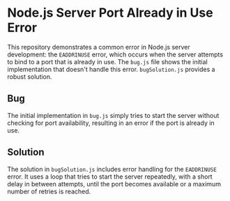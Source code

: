 # Node.js Server Port Already in Use Error

This repository demonstrates a common error in Node.js server development: the `EADDRINUSE` error, which occurs when the server attempts to bind to a port that is already in use.  The `bug.js` file shows the initial implementation that doesn't handle this error.  `bugSolution.js` provides a robust solution.

## Bug
The initial implementation in `bug.js` simply tries to start the server without checking for port availability, resulting in an error if the port is already in use.

## Solution
The solution in `bugSolution.js` includes error handling for the `EADDRINUSE` error.  It uses a loop that tries to start the server repeatedly, with a short delay in between attempts, until the port becomes available or a maximum number of retries is reached.